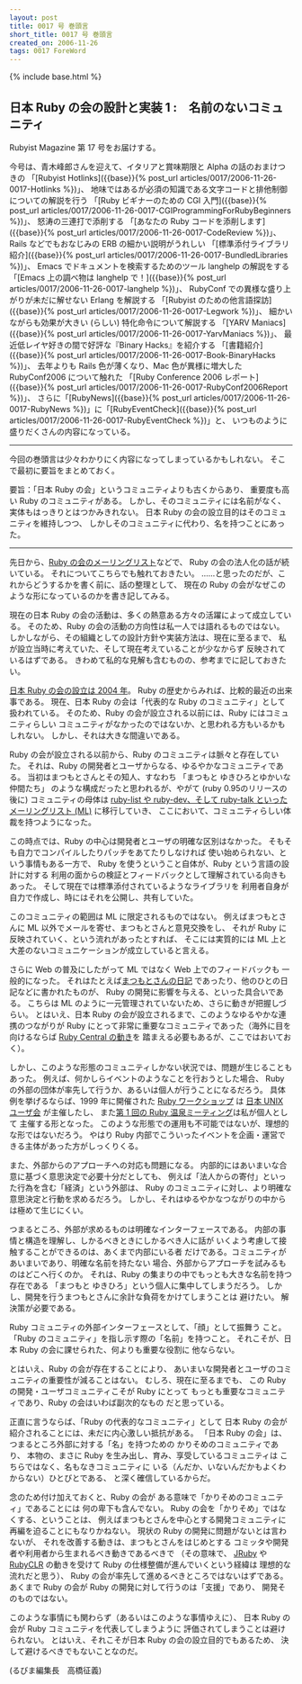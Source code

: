 ```yaml
---
layout: post
title: 0017 号 巻頭言
short_title: 0017 号 巻頭言
created_on: 2006-11-26
tags: 0017 ForeWord
---
```

{% include base.html %}


## 日本 Ruby の会の設計と実装 1 :　名前のないコミュニティ

Rubyist Magazine 第 17 号をお届けする。

今号は、青木峰郎さんを迎えて、イタリアと賞味期限と Alpha の話のおまけつきの
「[Rubyist Hotlinks]({{base}}{% post_url articles/0017/2006-11-26-0017-Hotlinks %})」、
地味ではあるが必須の知識である文字コードと排他制御についての解説を行う
「[Ruby ビギナーのための CGI 入門]({{base}}{% post_url articles/0017/2006-11-26-0017-CGIProgrammingForRubyBeginners %})」、
怒涛の三連打で添削する
「[あなたの Ruby コードを添削します]({{base}}{% post_url articles/0017/2006-11-26-0017-CodeReview %})」、
Rails などでもおなじみの ERB の細かい説明がうれしい
「[標準添付ライブラリ紹介]({{base}}{% post_url articles/0017/2006-11-26-0017-BundledLibraries %})」、
Emacs でドキュメントを検索するためのツール langhelp の解説をする
「[Emacs 上の調べ物は langhelp で！]({{base}}{% post_url articles/0017/2006-11-26-0017-langhelp %})」、
RubyConf での異様な盛り上がりが未だに解せない Erlang を解説する
「[Rubyist のための他言語探訪]({{base}}{% post_url articles/0017/2006-11-26-0017-Legwork %})」、
細かいながらも効果が大きい (らしい) 特化命令について解説する
「[YARV Maniacs]({{base}}{% post_url articles/0017/2006-11-26-0017-YarvManiacs %})」、
最近低レイヤ好きの間で好評な『Binary Hacks』を紹介する
「[書籍紹介]({{base}}{% post_url articles/0017/2006-11-26-0017-Book-BinaryHacks %})」、
去年よりも Rails 色が薄くなり、Mac 色が異様に増大した RubyConf2006 について触れた
「[Ruby Conference 2006 レポート]({{base}}{% post_url articles/0017/2006-11-26-0017-RubyConf2006Report %})」、
さらに「[RubyNews]({{base}}{% post_url articles/0017/2006-11-26-0017-RubyNews %})」に「[RubyEventCheck]({{base}}{% post_url articles/0017/2006-11-26-0017-RubyEventCheck %})」と、
いつものように盛りだくさんの内容になっている。

----

今回の巻頭言は少々わかりにく内容になってしまっているかもしれない。
そこで最初に要旨をまとめておく。

要旨：「日本 Ruby の会」というコミュニティよりも古くからあり、
重要度も高い Ruby のコミュニティがある。
しかし、そのコミュニティには名前がなく、実体もはっきりとはつかみきれない。
日本 Ruby の会の設立目的はそのコミュニティを維持しつつ、
しかしそのコミュニティに代わり、名を持つことにあった。

----

先日から、[Ruby の会のメーリングリスト](http://jp.rubyist.net/?Admission)などで、
Ruby の会の法人化の話が続いている。
それについてこちらでも触れておきたい。
……と思ったのだが、これからどうするかを書く前に、話の整理として、
現在の Ruby の会がなぜこのような形になっているのかを書き記してみる。

現在の日本 Ruby の会の活動は、多くの熱意ある方々の活躍によって成立している。
そのため、Ruby の会の活動の方向性は私一人では語れるものではない。
しかしながら、その組織としての設計方針や実装方法は、現在に至るまで、
私が設立当時に考えていた、そして現在考えていることが少なからず
反映されているはずである。
きわめて私的な見解も含むものの、参考までに記しておきたい。

[日本 Ruby の会の設立は 2004 年](http://jp.rubyist.net/?PressRelease%2F20040910)。
Ruby の歴史からみれば、比較的最近の出来事である。
現在、日本 Ruby の会は「代表的な Ruby のコミュニティ」として扱われている。
そのため、Ruby の会が設立される以前には、Ruby にはコミュニティらしい
コミュニティがなかったのではないか、と思われる方もいるかもしれない。
しかし、それは大きな間違いである。

Ruby の会が設立される以前から、Ruby のコミュニティは脈々と存在していた。
それは、Ruby の開発者とユーザからなる、ゆるやかなコミュニティである。
当初はまつもとさんとその知人、すなわち
「まつもと ゆきひろとゆかいな仲間たち」
のような構成だったと思われるが、やがて (ruby 0.95のリリースの後に)
コミュニティの母体は [ruby-list や ruby-dev、そして ruby-talk といったメーリングリスト (ML)](http://www.ruby-lang.org/ja/community/mailing-lists/) に移行していき、
ここにおいて、コミュニティらしい体裁を持つようになった。

この時点では、Ruby の中心は開発者とユーザの明確な区別はなかった。
そもそも自力でコンパイルしたりパッチをあてたりしなければ
使い始められない、という事情もある一方で、
Ruby を使うということ自体が、Ruby という言語の設計に対する
利用の面からの検証とフィードバックとして理解されている向きもあった。
そして現在では標準添付されているようなライブラリを
利用者自身が自力で作成し、時にはそれを公開し、共有していた。

このコミュニティの範囲は ML に限定されるものではない。
例えばまつもとさんに ML 以外でメールを寄せ、まつもとさんと意見交換をし、
それが Ruby に反映されていく、という流れがあったとすれば、
そこには実質的には ML 上と大差のないコミュニケーションが成立していると言える。

さらに Web の普及にしたがって ML ではなく Web 上でのフィードバックも
一般的になった。
それはたとえば[まつもとさんの日記](http://www.rubyist.net/%7Ematz/index.rb)
であったり、他のひとの日記などに書かれたものが、
Ruby の開発に影響を与える、といった具合いである。
こちらは ML のように一元管理されていないため、さらに動きが把握しづらい。
とはいえ、日本 Ruby の会が設立されるまで、このようなゆるやかな連携のつながりが
Ruby にとって非常に重要なコミュニティであった（海外に目を向けるならば
[Ruby Central の動き](http://www.ruby-lang.org/ja/news/2003/02/25/20030225/)を
踏まえる必要もあるが、ここではおいておく）。

しかし、このような形態のコミュニティしかない状況では、問題が生じることもあった。
例えば、何かしらイベントのようなことを行おうとした場合、
Ruby の外部の団体が率先して行うか、あるいは個人が行うことになるだろう。
具体例を挙げるならば、1999 年に開催された
[Ruby ワークショップ](http://www.jus.or.jp/workshop/ruby/index.html)
は [日本 UNIX ユーザ会](http://www.jus.or.jp/) が主催したし、
また[第 1 回の Ruby 温泉ミーティング](http://pub.cozmixng.org/~the-rwiki/rw-cgi.rb?cmd=view;name=Ruby+Onsen+Meeting)は私が個人として
主催する形となった。
このような形態での運用も不可能ではないが、理想的な形ではないだろう。
やはり Ruby 内部でこういったイベントを企画・運営できる主体があった方がしっくりくる。

また、外部からのアプローチへの対応も問題になる。
内部的にはあいまいな合意に基づく意思決定で必要十分だとしても、
例えば「法人からの寄付」といった行為を含む「経済」という外部は、
Ruby のコミュニティに対し、より明確な意思決定と行動を求めるだろう。
しかし、それはゆるやかなつながりの中からは極めて生じにくい。

つまるところ、外部が求めるものは明確なインターフェースである。
内部の事情と構造を理解し、しかるべきときにしかるべき人に話が
いくよう考慮して接触することができるのは、あくまで内部にいる者
だけである。コミュニティがあいまいであり、明確な名前を持たない
場合、外部からアプローチを試みるものはどこへ行くのか。
それは、Ruby の集まりの中でもっとも大きな名前を持つ存在である
「まつもと ゆきひろ」という個人に集中してしまうだろう。
しかし、開発を行うまつもとさんに余計な負荷をかけてしまうことは
避けたい。
解決策が必要である。

Ruby コミュニティの外部インターフェースとして、「顔」として振舞う
こと。「Ruby のコミュニティ」を指し示す際の「名前」を持つこと。
それこそが、日本 Ruby の会に課せられた、何よりも重要な役割に
他ならない。

とはいえ、Ruby の会が存在することにより、
あいまいな開発者とユーザのコミュニティの重要性が減ることはない。
むしろ、現在に至るまでも、
この Ruby の開発・ユーザコミュニティこそが Ruby にとって
もっとも重要なコミュニティであり、Ruby の会はいわば副次的なもの
だと思っている。

正直に言うならば、「Ruby の代表的なコミュニティ」として
日本 Ruby の会が紹介されることには、未だに内心激しい抵抗がある。
「日本 Ruby の会」は、つまるところ外部に対する「名」を持つための
かりそめのコミュニティであり、
本物の、まさに Ruby を生み出し、育み、享受しているコミュニティは
こちらではなく、名もなきコミュニティに
いる（んだか、いないんだかもよくわからない）ひとびとである、
と深く確信しているからだ。

念のため付け加えておくと、Ruby の会が
ある意味で「かりそめのコミュニティ」であることには
何の卑下も含んでない。
Ruby の会を「かりそめ」ではなくする、ということは、
例えばまつもとさんを中心とする開発コミュニティに
再編を迫ることにもなりかねない。
現状の Ruby の開発に問題がないとは言わないが、
それを改善する動きは、まつもとさんをはじめとする
コミッタや開発者や利用者から生まれるべき動きであるべきで
（その意味で、
[JRuby](http://jruby.codehaus.org/) や [RubyCLR](http://www.rubyclr.com/)
の動きを受けて Ruby の仕様整備が進んでいくという経緯は
理想的な流れだと思う）、
Ruby の会が率先して進めるべきところではないはずである。
あくまで Ruby の会が Ruby の開発に対して行うのは「支援」であり、
開発そのものではない。

このような事情にも関わらず（あるいはこのような事情ゆえに）、
日本 Ruby の会が Ruby コミュニティを代表してしまうように
評価されてしまうことは避けられない。
とはいえ、それこそが日本 Ruby の会の設立目的でもあるため、
決して避けるべきでもないことなのだ。

(るびま編集長　高橋征義)


